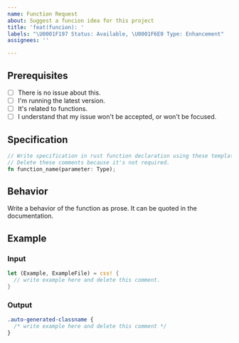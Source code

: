 ```yaml
---
name: Function Request
about: Suggest a funcion idea for this project
title: 'feat(funcion): '
labels: "\U0001F197 Status: Available, \U0001F6E0 Type: Enhancement"
assignees: ''

---
```


## Prerequisites

- [ ] There is no issue about this.
- [ ] I'm running the latest version.
- [ ] It's related to functions.
- [ ] I understand that my issue won't be accepted, or won't be focused.

## Specification

```rust
// Write specification in rust function declaration using these template,
// Delete these comments because it's not required.
fn function_name(parameter: Type);
```

## Behavior

Write a behavior of the function as prose. It can be quoted in the documentation.

## Example

### Input

```rust
let (Example, ExampleFile) = css! {
  // write example here and delete this comment.
}
```

### Output

```css
.auto-generated-classname {
  /* write example here and delete this comment */
}
```

